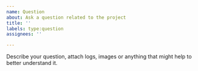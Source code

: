 ```yaml
---
name: Question
about: Ask a question related to the project
title: ''
labels: type:question
assignees: ''

---
```


Describe your question, attach logs, images or anything that might help to better understand it.
